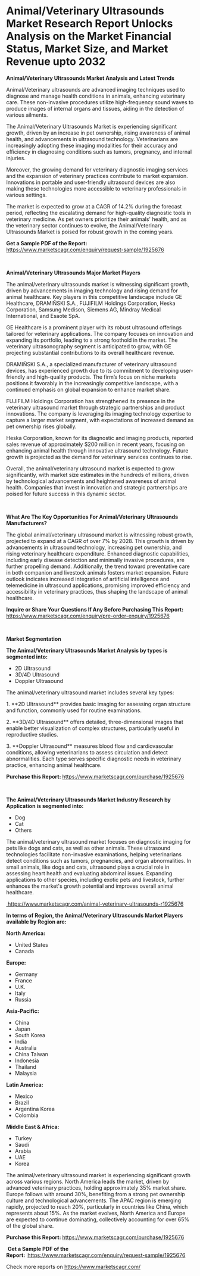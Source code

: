<p><h1>Animal/Veterinary Ultrasounds Market Research Report Unlocks Analysis on the Market Financial Status, Market Size, and Market Revenue upto 2032</h1></p><p><strong>Animal/Veterinary Ultrasounds Market Analysis and Latest Trends</strong></p>
<p><p>Animal/Veterinary ultrasounds are advanced imaging techniques used to diagnose and manage health conditions in animals, enhancing veterinary care. These non-invasive procedures utilize high-frequency sound waves to produce images of internal organs and tissues, aiding in the detection of various ailments.</p><p>The Animal/Veterinary Ultrasounds Market is experiencing significant growth, driven by an increase in pet ownership, rising awareness of animal health, and advancements in ultrasound technology. Veterinarians are increasingly adopting these imaging modalities for their accuracy and efficiency in diagnosing conditions such as tumors, pregnancy, and internal injuries. </p><p>Moreover, the growing demand for veterinary diagnostic imaging services and the expansion of veterinary practices contribute to market expansion. Innovations in portable and user-friendly ultrasound devices are also making these technologies more accessible to veterinary professionals in various settings. </p><p>The market is expected to grow at a CAGR of 14.2% during the forecast period, reflecting the escalating demand for high-quality diagnostic tools in veterinary medicine. As pet owners prioritize their animals' health, and as the veterinary sector continues to evolve, the Animal/Veterinary Ultrasounds Market is poised for robust growth in the coming years.</p></p>
<p><strong>Get a Sample PDF of the Report:&nbsp;</strong> <a href="https://www.marketscagr.com/enquiry/request-sample/1925676?utm_campaign=2294&utm_medium=2&utm_source=Github&utm_content=ia&utm_term=28032025&utm_id=animalveterinary-ultrasounds">https://www.marketscagr.com/enquiry/request-sample/1925676</a></p>
<p>&nbsp;</p>
<p><strong>Animal/Veterinary Ultrasounds Major Market Players</strong></p>
<p><p>The animal/veterinary ultrasounds market is witnessing significant growth, driven by advancements in imaging technology and rising demand for animal healthcare. Key players in this competitive landscape include GE Healthcare, DRAMIÑSKI S.A., FUJIFILM Holdings Corporation, Heska Corporation, Samsung Medison, Siemens AG, Mindray Medical International, and Esaote SpA.</p><p>GE Healthcare is a prominent player with its robust ultrasound offerings tailored for veterinary applications. The company focuses on innovation and expanding its portfolio, leading to a strong foothold in the market. The veterinary ultrasonography segment is anticipated to grow, with GE projecting substantial contributions to its overall healthcare revenue.</p><p>DRAMIÑSKI S.A., a specialized manufacturer of veterinary ultrasound devices, has experienced growth due to its commitment to developing user-friendly and high-quality products. The firm’s focus on niche markets positions it favorably in the increasingly competitive landscape, with a continued emphasis on global expansion to enhance market share.</p><p>FUJIFILM Holdings Corporation has strengthened its presence in the veterinary ultrasound market through strategic partnerships and product innovations. The company is leveraging its imaging technology expertise to capture a larger market segment, with expectations of increased demand as pet ownership rises globally.</p><p>Heska Corporation, known for its diagnostic and imaging products, reported sales revenue of approximately $200 million in recent years, focusing on enhancing animal health through innovative ultrasound technology. Future growth is projected as the demand for veterinary services continues to rise.</p><p>Overall, the animal/veterinary ultrasound market is expected to grow significantly, with market size estimates in the hundreds of millions, driven by technological advancements and heightened awareness of animal health. Companies that invest in innovation and strategic partnerships are poised for future success in this dynamic sector.</p></p>
<p>&nbsp;</p>
<p><strong>What Are The Key Opportunities For Animal/Veterinary Ultrasounds Manufacturers?</strong></p>
<p><p>The global animal/veterinary ultrasound market is witnessing robust growth, projected to expand at a CAGR of over 7% by 2028. This growth is driven by advancements in ultrasound technology, increasing pet ownership, and rising veterinary healthcare expenditure. Enhanced diagnostic capabilities, including early disease detection and minimally invasive procedures, are further propelling demand. Additionally, the trend toward preventative care in both companion and livestock animals fosters market expansion. Future outlook indicates increased integration of artificial intelligence and telemedicine in ultrasound applications, promising improved efficiency and accessibility in veterinary practices, thus shaping the landscape of animal healthcare.</p></p>
<p><strong>Inquire or Share Your Questions If Any Before Purchasing This Report:</strong> <a href="https://www.marketscagr.com/enquiry/pre-order-enquiry/1925676?utm_campaign=2294&utm_medium=2&utm_source=Github&utm_content=ia&utm_term=28032025&utm_id=animalveterinary-ultrasounds">https://www.marketscagr.com/enquiry/pre-order-enquiry/1925676</a></p>
<p>&nbsp;</p>
<p><strong>Market Segmentation</strong></p>
<p><strong>The Animal/Veterinary Ultrasounds Market Analysis by types is segmented into:</strong></p>
<p><ul><li>2D Ultrasound</li><li>3D/4D Ultrasound</li><li>Doppler Ultrasound</li></ul></p>
<p><p>The animal/veterinary ultrasound market includes several key types: </p><p>1. **2D Ultrasound** provides basic imaging for assessing organ structure and function, commonly used for routine examinations. </p><p>2. **3D/4D Ultrasound** offers detailed, three-dimensional images that enable better visualization of complex structures, particularly useful in reproductive studies. </p><p>3. **Doppler Ultrasound** measures blood flow and cardiovascular conditions, allowing veterinarians to assess circulation and detect abnormalities. Each type serves specific diagnostic needs in veterinary practice, enhancing animal healthcare.</p></p>
<p><strong>Purchase this Report:&nbsp;</strong><a href="https://www.marketscagr.com/purchase/1925676?utm_campaign=2294&utm_medium=2&utm_source=Github&utm_content=ia&utm_term=28032025&utm_id=animalveterinary-ultrasounds">https://www.marketscagr.com/purchase/1925676</a></p>
<p>&nbsp;</p>
<p><strong>The Animal/Veterinary Ultrasounds Market Industry Research by Application is segmented into:</strong></p>
<p><ul><li>Dog</li><li>Cat</li><li>Others</li></ul></p>
<p><p>The animal/veterinary ultrasound market focuses on diagnostic imaging for pets like dogs and cats, as well as other animals. These ultrasound technologies facilitate non-invasive examinations, helping veterinarians detect conditions such as tumors, pregnancies, and organ abnormalities. In small animals, like dogs and cats, ultrasound plays a crucial role in assessing heart health and evaluating abdominal issues. Expanding applications to other species, including exotic pets and livestock, further enhances the market's growth potential and improves overall animal healthcare.</p></p>
<p><a href="https://www.marketscagr.com/animal-veterinary-ultrasounds-r1925676?utm_campaign=2294&utm_medium=2&utm_source=Github&utm_content=ia&utm_term=28032025&utm_id=animalveterinary-ultrasounds">&nbsp;https://www.marketscagr.com/animal-veterinary-ultrasounds-r1925676</a></p>
<p><strong>In terms of Region, the Animal/Veterinary Ultrasounds Market Players available by Region are:</strong></p>
<p>
    <p> <strong> North America: </strong>
        <ul>
            <li>United States</li>
            <li>Canada</li>
        </ul>
        </p> 
    <p> <strong> Europe: </strong>
        <ul>
            <li>Germany</li>
            <li>France</li>
            <li>U.K.</li>
            <li>Italy</li>
            <li>Russia</li>
        </ul>
        </p> 
    <p> <strong> Asia-Pacific: </strong>
        <ul>
            <li>China</li>
            <li>Japan</li>
            <li>South Korea</li>
            <li>India</li>
            <li>Australia</li>
            <li>China Taiwan</li>
            <li>Indonesia</li>
            <li>Thailand</li>
            <li>Malaysia</li>
        </ul>
        </p> 
    <p> <strong> Latin America: </strong>
        <ul>
            <li>Mexico</li>
            <li>Brazil</li>
            <li>Argentina Korea</li>
            <li>Colombia</li>
        </ul>
        </p> 
    <p> <strong> Middle East & Africa: </strong>
        <ul>
            <li>Turkey</li>
            <li>Saudi</li>
            <li>Arabia</li>
            <li>UAE</li>
            <li>Korea</li>
        </ul>
    </p>
    </p>
<p><p>The animal/veterinary ultrasound market is experiencing significant growth across various regions. North America leads the market, driven by advanced veterinary practices, holding approximately 35% market share. Europe follows with around 30%, benefiting from a strong pet ownership culture and technological advancements. The APAC region is emerging rapidly, projected to reach 20%, particularly in countries like China, which represents about 15%. As the market evolves, North America and Europe are expected to continue dominating, collectively accounting for over 65% of the global share.</p></p>
<p><strong>Purchase this Report: </strong><a href="https://www.marketscagr.com/purchase/1925676?utm_campaign=2294&utm_medium=2&utm_source=Github&utm_content=ia&utm_term=28032025&utm_id=animalveterinary-ultrasounds">https://www.marketscagr.com/purchase/1925676</a></p>
<p>&nbsp;<strong>Get a Sample PDF of the Report:&nbsp;&nbsp;</strong><a href="https://www.marketscagr.com/enquiry/request-sample/1925676?utm_campaign=2294&utm_medium=2&utm_source=Github&utm_content=ia&utm_term=28032025&utm_id=animalveterinary-ultrasounds">https://www.marketscagr.com/enquiry/request-sample/1925676</a></p>
<p><strong></strong></p>
<p>Check more reports on <a href="https://www.marketscagr.com/?utm_campaign=2294&utm_medium=2&utm_source=Github&utm_content=ia&utm_term=28032025&utm_id=animalveterinary-ultrasounds">https://www.marketscagr.com/</a></p>